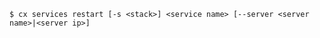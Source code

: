 <!-- usedin: [ _includes/_inlines/Toolbelt/common/services/services_usage-4-v1.md] -->

```
$ cx services restart [-s <stack>] <service name> [--server <server name>|<server ip>]
```
